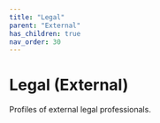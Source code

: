 ```yaml
---
title: "Legal"
parent: "External"
has_children: true
nav_order: 30
---
```

# Legal (External)
Profiles of external legal professionals.
